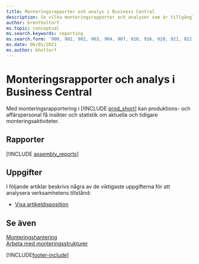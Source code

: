 ```yaml
---
title: Monteringsrapporter och analys i Business Central
description: Se vilka monteringsrapporter och analyser som är tillgängliga i standardversionen av Business Central så att du kan hålla reda på din verksamhet.
author: brentholtorf
ms.topic: conceptual
ms.search.keywords: reporting
ms.search.form: '900, 901, 902, 903, 904, 907, 910, 916, 920, 921, 922, 923, 940, 941, 942, 930, 931, 932, 914, 915, 905, Report_801, Report_809, Report_810, Report_811, Report_812, Report_915, Report_5871, Report_5872'
ms.date: 06/01/2021
ms.author: bholtorf
---
```

# Monteringsrapporter och analys i Business Central

Med monteringsrapportering i [!INCLUDE [prod_short](includes/prod_short.md)] kan produktions- och affärspersonal få insikter och statistik om aktuella och tidigare monteringsaktiviteter.  

## Rapporter

[!INCLUDE [assembly_reports](includes/assembly-reports-include.md)]

## Uppgifter

I följande artiklar beskrivs några av de viktigaste uppgifterna för att analysera verksamhetens tillstånd:

* [Visa artikeldisposition](inventory-how-availability-overview.md)

## Se även

[Monteringshantering](assembly-assemble-items.md)  
[Arbeta med monteringsstrukturer](assembly-how-work-assembly-boms.md)  

[!INCLUDE[footer-include](includes/footer-banner.md)]
